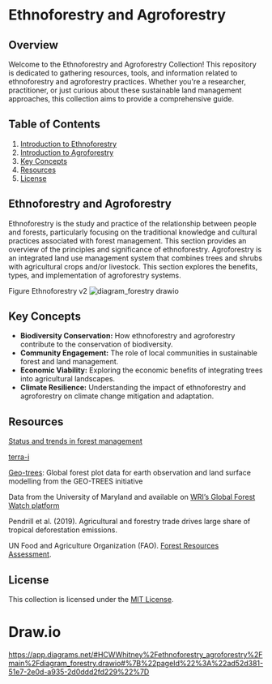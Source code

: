 # Ethnoforestry and Agroforestry

## Overview

Welcome to the Ethnoforestry and Agroforestry Collection! This repository is dedicated to gathering resources, tools, and information related to ethnoforestry and agroforestry practices. Whether you're a researcher, practitioner, or just curious about these sustainable land management approaches, this collection aims to provide a comprehensive guide.

## Table of Contents

1. [Introduction to Ethnoforestry](#introduction-to-ethnoforestry)
2. [Introduction to Agroforestry](#introduction-to-agroforestry)
3. [Key Concepts](#key-concepts)
4. [Resources](#resources)
7. [License](#license)

## Ethnoforestry and Agroforestry

Ethnoforestry is the study and practice of the relationship between people and forests, particularly focusing on the traditional knowledge and cultural practices associated with forest management. This section provides an overview of the principles and significance of ethnoforestry. Agroforestry is an integrated land use management system that combines trees and shrubs with agricultural crops and/or livestock. This section explores the benefits, types, and implementation of agroforestry systems.

Figure Ethnoforestry v2
![diagram_forestry drawio](https://github.com/CWWhitney/ethnoforestry_agroforestry/assets/19190662/b1f80d11-6123-46ac-a8d2-304ec2bd2a9a)

## Key Concepts

- **Biodiversity Conservation:** How ethnoforestry and agroforestry contribute to the conservation of biodiversity.
- **Community Engagement:** The role of local communities in sustainable forest and land management.
- **Economic Viability:** Exploring the economic benefits of integrating trees into agricultural landscapes.
- **Climate Resilience:** Understanding the impact of ethnoforestry and agroforestry on climate change mitigation and adaptation.

## Resources

[Status and trends in forest management](https://www.fao.org/3/w9950e/w9950e03.htm)

[terra-i](http://www.terra-i.org/terra-i.html)

[Geo-trees](https://data.geo-trees.org/): Global forest plot data for earth observation and land surface modelling from the GEO-TREES initiative

Data from the University of Maryland and available on [WRI’s Global Forest Watch platform](https://www.globalforestwatch.org/map/?utm_campaign=treecoverloss2022&utm_medium=bitly&utm_source=GlobalForestReview)

Pendrill et al. (2019). Agricultural and forestry trade drives large share of tropical
deforestation emissions.

UN Food and Agriculture Organization (FAO). [Forest Resources Assessment](https://fra-data.fao.org/).

## License

This collection is licensed under the [MIT License](LICENSE).

# Draw.io 

https://app.diagrams.net/#HCWWhitney%2Fethnoforestry_agroforestry%2Fmain%2Fdiagram_forestry.drawio#%7B%22pageId%22%3A%22ad52d381-51e7-2e0d-a935-2d0ddd2fd229%22%7D
